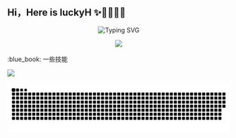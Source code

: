 ## Hi，Here is luckyH :sparkles::fries::strawberry::cat::ocean:
<p align="center">
  <img src="https://readme-typing-svg.demolab.com?font=Fira+Code&weight=600&size=25&pause=1000&random=false&width=810&lines=The+heart+and+the+code+can+only+beat." alt="Typing SVG" />
</p>
<p align="center">
  <img src="https://quotes-github-readme.vercel.app/api?type=horizontal&theme=catppuccin_mocha&border=true&quote=热爱code的程序媛。&author=luckyH"  />
</p>
<p>:blue_book: 一些技能</span> 
<p align="left">
  <img src="https://skillicons.dev/icons?i=js,html,css,ts,react,vue,nodejs,less,nginx,vite,pinia" />
</p>

![lgrdf's github activity graph](https://raw.githubusercontent.com/lgrdf/lgrdf/output/github-contribution-grid-snake.svg)



